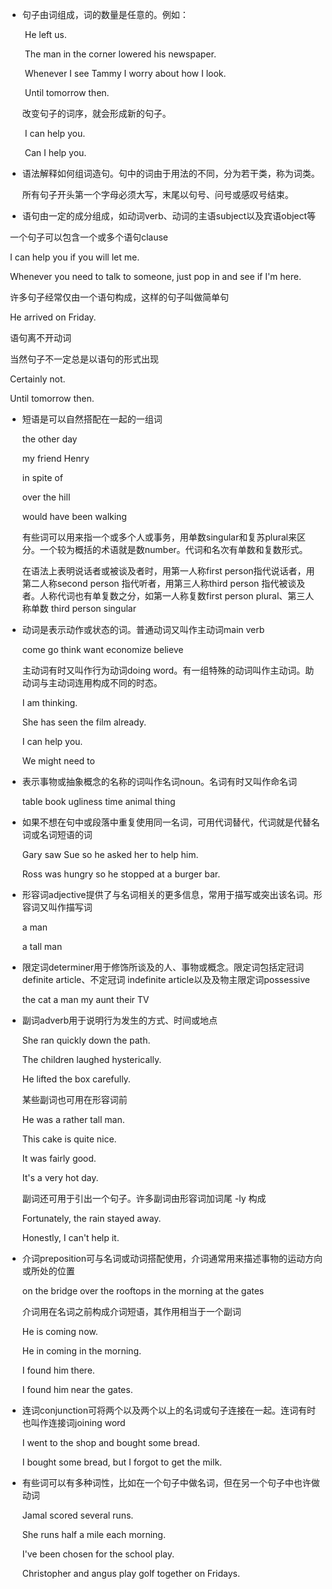 * 句子由词组成，词的数量是任意的。例如：

  ​	He left us.

  ​	The man in the corner lowered his newspaper.

  ​	Whenever I see Tammy I worry about how I look.

  ​	Until tomorrow then.

   改变句子的词序，就会形成新的句子。

  ​	I can help you.

  ​	Can I help you.

* 语法解释如何组词造句。句中的词由于用法的不同，分为若干类，称为词类。

  所有句子开头第一个字母必须大写，末尾以句号、问号或感叹号结束。

* 语句由一定的成分组成，如动词verb、动词的主语subject以及宾语object等

​		一个句子可以包含一个或多个语句clause

​		I can help you if you will let me.

​		Whenever you need to talk to someone, just pop in and see if I'm here.

​		许多句子经常仅由一个语句构成，这样的句子叫做简单句

​		He arrived on Friday.

​		语句离不开动词

​		当然句子不一定总是以语句的形式出现

​		Certainly not.

​		Until tomorrow then.

* 短语是可以自然搭配在一起的一组词

  the other day

  my friend Henry

  in spite of

  over the hill

  would have been walking

  有些词可以用来指一个或多个人或事务，用单数singular和复苏plural来区分。一个较为概括的术语就是数number。代词和名次有单数和复数形式。

  在语法上表明说话者或被谈及者时，用第一人称first person指代说话者，用第二人称second person 指代听者，用第三人称third person 指代被谈及者。人称代词也有单复数之分，如第一人称复数first person plural、第三人称单数 third person singular

* 动词是表示动作或状态的词。普通动词又叫作主动词main verb

  come go think want economize believe

  主动词有时又叫作行为动词doing word。有一组特殊的动词叫作主动词。助动词与主动词连用构成不同的时态。

  I am thinking.

  She has seen the film already.

  I can help you.

  We might need to

* 表示事物或抽象概念的名称的词叫作名词noun。名词有时又叫作命名词

  table book ugliness time animal thing

* 如果不想在句中或段落中重复使用同一名词，可用代词替代，代词就是代替名词或名词短语的词

  Gary saw Sue so he asked her to help him.

  Ross was hungry so he stopped at a burger bar.

* 形容词adjective提供了与名词相关的更多信息，常用于描写或突出该名词。形容词又叫作描写词

  a man

  a tall man

* 限定词determiner用于修饰所谈及的人、事物或概念。限定词包括定冠词definite article、不定冠词 indefinite article以及及物主限定词possessive

  the cat	a man	my aunt	their TV

* 副词adverb用于说明行为发生的方式、时间或地点

  She ran quickly down the path.

  The children laughed hysterically.

  He lifted the box carefully.

  某些副词也可用在形容词前

  He was a rather tall man.

  This cake is quite nice.

  It was fairly good.

  It's a very hot day.

  副词还可用于引出一个句子。许多副词由形容词加词尾 -ly 构成

  Fortunately, the rain stayed away.

  Honestly, I can't help it.

* 介词preposition可与名词或动词搭配使用，介词通常用来描述事物的运动方向或所处的位置

  on the bridge	over the rooftops	in the morning	at the gates

  介词用在名词之前构成介词短语，其作用相当于一个副词

  He is coming now.

  He in coming in the morning.

  I found him there.

  I found him near the gates.

* 连词conjunction可将两个以及两个以上的名词或句子连接在一起。连词有时也叫作连接词joining word

  I went to the shop and bought some bread.

  I bought some bread, but I forgot to get the milk.

* 有些词可以有多种词性，比如在一个句子中做名词，但在另一个句子中也许做动词

  Jamal scored several runs.

  She runs half a mile each morning.

  I've been chosen for the school play.

  Christopher and angus play golf together on Fridays.